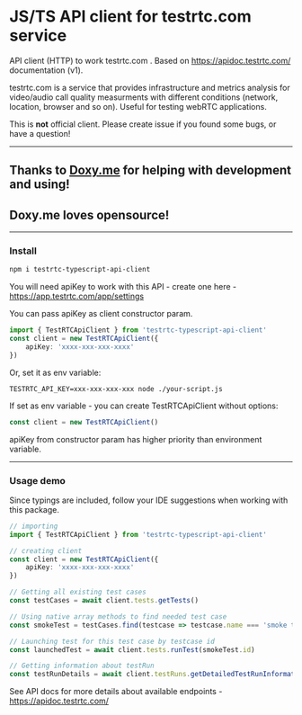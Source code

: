 # JS/TS API client for testrtc.com service

API client (HTTP) to work testrtc.com . Based on https://apidoc.testrtc.com/ documentation (v1).

testrtc.com is a service that provides infrastructure and metrics analysis for video/audio call quality measurments with different conditions (network, location, browser and so on). Useful for testing webRTC applications.

This is **not** official client. Please create issue if you found some bugs, or have a question!

_____

## Thanks to [Doxy.me](https://doxy.me) for helping with development and using! 
## Doxy.me loves opensource!

______
### Install

```bash
npm i testrtc-typescript-api-client
```

You will need apiKey to work with this API - create one here - https://app.testrtc.com/app/settings

You can pass apiKey as client constructor param. 

```typescript
import { TestRTCApiClient } from 'testrtc-typescript-api-client'
const client = new TestRTCApiClient({
    apiKey: 'xxxx-xxx-xxx-xxxx'
})
```
Or, set it as env variable:
```
TESTRTC_API_KEY=xxx-xxx-xxx-xxx node ./your-script.js
```
If set as env variable - you can create TestRTCApiClient without options:
```typescript
const client = new TestRTCApiClient()
```
apiKey from constructor param has higher priority than environment variable.

____
### Usage demo

Since typings are included, follow your IDE suggestions when working with this package.

```typescript
// importing
import { TestRTCApiClient } from 'testrtc-typescript-api-client'

// creating client
const client = new TestRTCApiClient({
    apiKey: 'xxxx-xxx-xxx-xxxx'
})

// Getting all existing test cases
const testCases = await client.tests.getTests()

// Using native array methods to find needed test case
const smokeTest = testCases.find(testcase => testcase.name === 'smoke test')

// Launching test for this test case by testcase id
const launchedTest = await client.tests.runTest(smokeTest.id)

// Getting information about testRun
const testRunDetails = await client.testRuns.getDetailedTestRunInformation(launchedTest.testRunId)
```

See API docs for more details about available endpoints - https://apidoc.testrtc.com/
